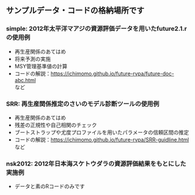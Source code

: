 ## サンプルデータ・コードの格納場所です
### simple: 2012年太平洋マアジの資源評価データを用いたfuture2.1.rの使用例
- 再生産関係のあてはめ
- 将来予測の実施
- MSY管理基準値の計算
- コードの解説：https://ichimomo.github.io/future-rvpa/future-doc-abc.html   
など
### SRR: 再生産関係推定のさいのモデル診断ツールの使用例
- 再生産関係のあてはめ
- 残差の正規性や自己相関のチェック
- ブートストラップや尤度プロファイルを用いたパラメータの信頼区間の推定
- コードの解説：https://ichimomo.github.io/future-rvpa/SRR-guidline.html   
など

### nsk2012: 2012年日本海スケトウダラの資源評価結果をもとにした実施例
- データと素のRコードのみです
